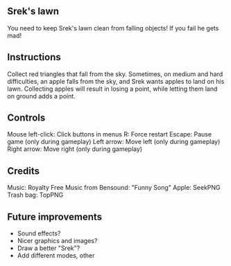 ## Srek's lawn
You need to keep Srek's lawn clean from falling objects! If you fail he gets mad!

## Instructions
Collect red triangles that fall from the sky. Sometimes, on medium and hard difficulties, an apple falls from the sky, and Srek wants apples to land on his lawn. Collecting apples will result in losing a point, while letting them land on ground adds a point.

## Controls
Mouse left-click: Click buttons in menus
R: Force restart
Escape: Pause game (only during gameplay)
Left arrow: Move left (only during gameplay)
Right arrow: Move right (only during gameplay)

## Credits
Music: Royalty Free Music from Bensound: "Funny Song"
Apple: SeekPNG
Trash bag: TopPNG

## Future improvements
- Sound effects?
- Nicer graphics and images?
- Draw a better "Srek"?
- Add different modes, other